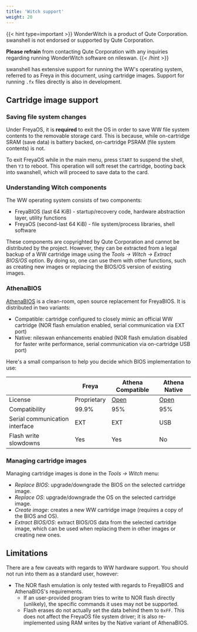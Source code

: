 ```yaml
---
title: 'Witch support'
weight: 20
---
```


{{< hint type=important >}}
WonderWitch is a product of Qute Corporation. swanshell is not endorsed or supported by Qute Corporation.

**Please refrain** from contacting Qute Corporation with any inquiries regarding running WonderWitch software on nileswan.
{{< /hint >}}

swanshell has extensive support for running the WW's operating system, referred to as Freya in this document, using cartridge images.
Support for running `.fx` files directly is also in development.

## Cartridge image support

### Saving file system changes

Under FreyaOS, it is **required** to exit the OS in order to save WW file system contents to the removable storage card. This is because, while on-cartridge SRAM
(save data) is battery backed, on-cartridge PSRAM (file system contents) is not.

To exit FreyaOS while in the main menu, press `START` to suspend the shell, then `Y3` to reboot.
This operation will soft reset the cartridge, booting back into swanshell, which will proceed to save data to the card.

### Understanding Witch components

The WW operating system consists of two components:

- FreyaBIOS (last 64 KiB) - startup/recovery code, hardware abstraction layer, utility functions
- FreyaOS (second-last 64 KiB) - file system/process libraries, shell software

These components are copyrighted by Qute Corporation and cannot be distributed by the project. However, they can be extracted from
a legal backup of a WW cartridge image using the *Tools -> Witch -> Extract BIOS/OS* option. By doing so, one can use them
with other functions, such as creating new images or replacing the BIOS/OS version of existing images.

### AthenaBIOS

[AthenaBIOS](https://github.com/OpenWitch/AthenaOS) is a clean-room, open source replacement for FreyaBIOS. It is distributed
in two variants:

- Compatible: cartridge configured to closely mimic an official WW cartridge (NOR flash emulation enabled, serial communication via EXT port)
- Native: nileswan enhancements enabled (NOR flash emulation disabled for faster write performance, serial communication via on-cartridge USB port)

Here's a small comparison to help you decide which BIOS implementation to use:

|   | Freya | Athena Compatible | Athena Native |
| - | ----- | ----------------- | ------------- |
| License | Proprietary | [Open](github.com/OpenWitch/AthenaOS) | [Open](github.com/OpenWitch/AthenaOS) |
| Compatibility | 99.9% | 95% | 95% |
| Serial communication interface | EXT | EXT | USB |
| Flash write slowdowns | Yes | Yes | No |

### Managing cartridge images

Managing cartridge images is done in the *Tools -> Witch* menu:

- *Replace BIOS*: upgrade/downgrade the BIOS on the selected cartridge image.
- *Replace OS*: upgrade/downgrade the OS on the selected cartridge image.
- *Create image*: creates a new WW cartridge image (requires a copy of the BIOS and OS).
- *Extract BIOS/OS*: extract BIOS/OS data from the selected cartridge image, which can be used when replacing them in other images or creating new ones.

## Limitations

There are a few caveats with regards to WW hardware support. You should not run into them as a standard user, however:

- The NOR flash emulation is only tested with regards to FreyaBIOS and AthenaBIOS's requirements.
  - If an user-provided program tries to write to NOR flash directly (unlikely), the specific commands it uses may not be supported.
  - Flash erases do not actually set the data behind them to `0xFF`. This does not affect the FreyaOS file system driver; it is also re-implemented using RAM writes by the Native variant of AthenaBIOS.
